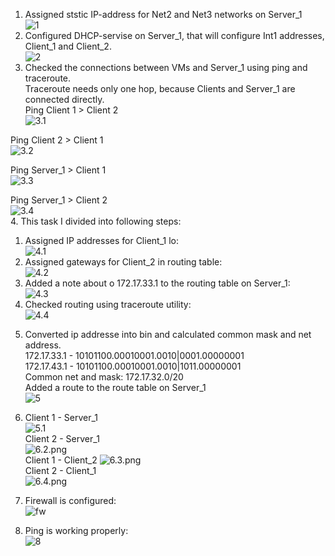    1. Assigned ststic IP-address for Net2 and Net3 networks on Server_1  <br />
 ![1](1.png) <br />
 2. Configured DHCP-servise on Server_1, that will configure Int1 addresses,
Client_1 and Client_2. <br />
 ![2](2.png) <br />
 3. Checked the connections between VMs and Server_1 using ping and traceroute. <br />
  Traceroute needs only one hop, because Clients and Server_1 are connected directly. <br />
Ping Client 1 > Client 2  <br />
  ![3.1](3.1.png) <br />

Ping Client 2 > Client 1  <br />
  ![3.2](3.2.png) <br />

Ping Server_1 > Client 1  <br />
  ![3.3](3.3.png) <br />

Ping Server_1 > Client 2  <br />
  ![3.4](3.4.png) <br />
4. This task I divided into following steps: <br />
1) Assigned IP addresses for Client_1 lo: <br />
  ![4.1](4.1.png) <br />
2) Assigned gateways for Client_2 in routing table: <br />
  ![4.2](4.2.png) <br />
3) Added a note about о 172.17.33.1 to the routing table on Server_1: <br />
  ![4.3](4.3.png) <br /> 
4) Checked routing using traceroute utility: <br />
  ![4.4](4.4.png) <br /> 
  
5. Converted ip addresse into bin and calculated common mask and net address. <br /> 
  172.17.33.1 - 10101100.00010001.0010|0001.00000001 <br /> 
  172.17.43.1 - 10101100.00010001.0010|1011.00000001 <br /> 
Common net and mask: 172.17.32.0/20 <br /> 
Added a route to the route table on Server_1  <br /> 
 ![5](5.png) <br />

 6. Client 1 - Server_1 <br />
 ![5.1](5.1.png) <br /> 
 Client 2 - Server_1  <br />
 ![6.2.png](6.2.png) <br /> 
  Client 1 - Client_2
 ![6.3.png](6.2.png) <br /> 
 Client 2 - Client_1 <br />
 ![6.4.png](6.2.png) <br /> 

 7. Firewall is configured: <br />
 ![fw](firewall.png) <br /> 

 8. Ping is working properly: <br />
  ![8](8.png) <br />





